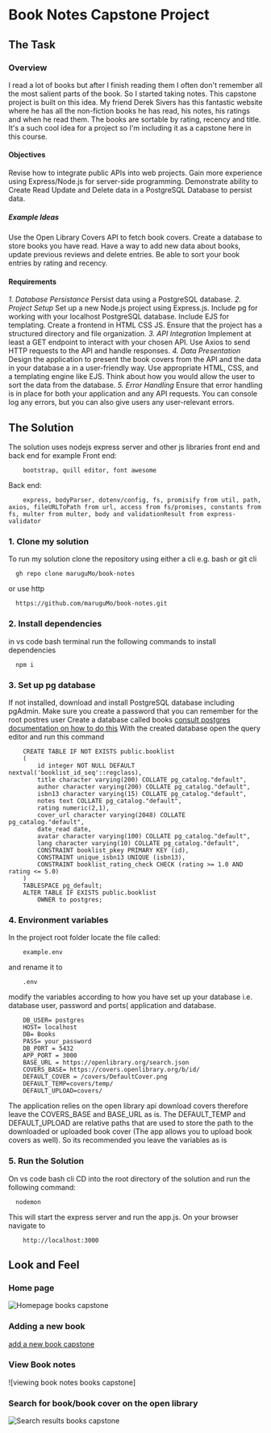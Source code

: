 # Book Notes Capstone Project
## The Task
### Overview
I read a lot of books but after I finish reading them I often don't remember all the most salient parts of the book. 
So I started taking notes. This capstone project is built on this idea. 
My friend Derek Sivers has this fantastic website where he has all the non-fiction books he has read, 
his notes, his ratings and when he read them. The books are sortable by rating, recency and title. 
It's a such cool idea for a project so I'm including it as a capstone here in this course.
#### Objectives
Revise how to integrate public APIs into web projects.
Gain more experience using Express/Node.js for server-side programming.
Demonstrate ability to Create Read Update and Delete data in a PostgreSQL Database to persist data.
##### Example Ideas
Use the Open Library Covers API to fetch book covers.
Create a database to store books you have read.
Have a way to add new data about books, update previous reviews and delete entries.
Be able to sort your book entries by rating and recency.
#### Requirements
<em> 1. Database Persistance</em>
Persist data using a PostgreSQL database.
<em>2. Project Setup</em>
Set up a new Node.js project using Express.js.
Include pg for working with your localhost PostgreSQL database.
Include EJS for templating.
Create a frontend in HTML CSS JS.
Ensure that the project has a structured directory and file organization.
<em>3. API Integration</em>
Implement at least a GET endpoint to interact with your chosen API.
Use Axios to send HTTP requests to the API and handle responses.
<em>4. Data Presentation</em>
Design the application to present the book covers from the API and the data in your database a in a user-friendly way.
Use appropriate HTML, CSS, and a templating engine like EJS.
Think about how you would allow the user to sort the data from the database.
<em>5. Error Handling</em>
Ensure that error handling is in place for both your application and any API requests. You can console log any errors, but you can also give users any user-relevant errors.
## The Solution
The solution uses nodejs express server and other js libraries front end and back end for example Front end:

        bootstrap, quill editor, font awesome
        
Back end: 

        express, bodyParser, dotenv/config, fs, promisify from util, path, axios, fileURLToPath from url, access from fs/promises, constants from fs, multer from multer, body and validationResult from express-validator

### 1. Clone my solution
To run my solution clone the repository using either a cli e.g. bash or git cli

      gh repo clone maruguMo/book-notes

or use http

      https://github.com/maruguMo/book-notes.git
### 2. Install dependencies
in vs code bash terminal run the following commands to install dependencies

      npm i

### 3. Set up pg database
If not installed, download and install PostgreSQL database including pgAdmin. Make sure you create a password that you can remember for the root postres user
Create a database called books [consult postgres documentation on how to do this](https://www.postgresql.org/docs/current/)
With the created database open the query editor and run this command

        CREATE TABLE IF NOT EXISTS public.booklist
        (
            id integer NOT NULL DEFAULT nextval('booklist_id_seq'::regclass),
            title character varying(200) COLLATE pg_catalog."default",
            author character varying(200) COLLATE pg_catalog."default",
            isbn13 character varying(15) COLLATE pg_catalog."default",
            notes text COLLATE pg_catalog."default",
            rating numeric(2,1),
            cover_url character varying(2048) COLLATE pg_catalog."default",
            date_read date,
            avatar character varying(100) COLLATE pg_catalog."default",
            lang character varying(10) COLLATE pg_catalog."default",
            CONSTRAINT booklist_pkey PRIMARY KEY (id),
            CONSTRAINT unique_isbn13 UNIQUE (isbn13),
            CONSTRAINT booklist_rating_check CHECK (rating >= 1.0 AND rating <= 5.0)
        )
        TABLESPACE pg_default;
        ALTER TABLE IF EXISTS public.booklist
            OWNER to postgres;

### 4. Environment variables
In the project root folder locate the file called: 

        example.env 
        
and rename it to 

        .env

modify the variables according to how you have set up your database i.e. database user, password and ports( application and database.

        DB_USER= postgres
        HOST= localhost
        DB= Books
        PASS= your_password
        DB_PORT = 5432
        APP_PORT = 3000
        BASE_URL = https://openlibrary.org/search.json
        COVERS_BASE= https://covers.openlibrary.org/b/id/
        DEFAULT_COVER = /covers/DefaultCover.png
        DEFAULT_TEMP=covers/temp/
        DEFAULT_UPLOAD=covers/

The application relies on the open library api download covers therefore leave the COVERS_BASE and BASE_URL as is. 
The DEFAULT_TEMP and DEFAULT_UPLOAD are relative paths that are used to store the path to the downloaded or uploaded
book cover (The app allows you to upload book covers as well). So its recommended you leave the variables as is

### 5. Run the Solution
On vs code bash cli CD into the root directory of the solution and run the following command:

      nodemon

This will start the express server and run the app.js. On your browser navigate to

        http://localhost:3000
## Look and Feel
### Home page
![Homepage books capstone](https://github.com/user-attachments/assets/c07ebc6f-9b6e-42aa-8367-eb1c9afdc377)

### Adding a new book

[add a new book capstone](https://github.com/user-attachments/assets/56a4380e-62f0-4122-99db-ac8162af6f37)

### View Book notes
![viewing book notes books capstone]

### Search for book/book cover on the open library
![Search results books capstone](https://github.com/user-attachments/assets/94d56903-b864-4bbe-828b-24e08e6b157b)




